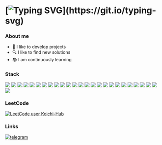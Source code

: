 # [![Typing SVG](https://readme-typing-svg.demolab.com/?color=%ffffff&lines=Hello+there!)](https://git.io/typing-svg)

### About me

- 🌱 I like to develop projects
- 🔍 I like to find new solutions
- 📚 I am continuously learning

### Stack
![](https://img.shields.io/badge/-Go-ffffff?style=for-the-badge&logo=go&logoColor=29beb0)
![](https://img.shields.io/badge/-Gin-2c3e50?style=for-the-badge&logo=gin&logoColor=ecf0f1)
![](https://img.shields.io/badge/-Gorm-2c3e50?style=for-the-badge&logo=gorm&logoColor=ecf0f1)
![](https://img.shields.io/badge/-CSharp-ffffff?style=for-the-badge&logo=csharp&logoColor=af33ff)
![](https://img.shields.io/badge/-ASP.NET_Core-2c3e50?style=for-the-badge&logo=dotnet&logoColor=af33ff)
![](https://img.shields.io/badge/-MediatR-2c3e50?style=for-the-badge&logoColor=af33ff)
![](https://img.shields.io/badge/-CQRS-2c3e50?style=for-the-badge&logoColor=af33ff)
![](https://img.shields.io/badge/-TypeScript-ffffff?style=for-the-badge&logo=typescript&logoColor=007acc)
![](https://img.shields.io/badge/-Angular-ffffff?style=for-the-badge&logo=angular&logoColor=dd1b16)
![](https://img.shields.io/badge/-NgRx-2c3e50?style=for-the-badge&logo=ngrx&logoColor=dd1b16)
![](https://img.shields.io/badge/-React-ffffff?style=for-the-badge&logo=react&logoColor=61DBFB)
![](https://img.shields.io/badge/-RTK-2c3e50?style=for-the-badge&logo=redux&logoColor=ecf0f1)
![](https://img.shields.io/badge/-MUI-2c3e50?style=for-the-badge&logo=mui&logoColor=ecf0f1)
![](https://img.shields.io/badge/-NestJS-2c3e50?style=for-the-badge&logo=nestjs&logoColor=ecf0f1)
![](https://img.shields.io/badge/-TypeORM-2c3e50?style=for-the-badge&logo=typeorm&logoColor=ecf0f1)
![](https://img.shields.io/badge/-Vite-2c3e50?style=for-the-badge&logo=vite&logoColor=ecf0f1)
![](https://img.shields.io/badge/-Arch_Linux-2c3e50?style=for-the-badge&logo=arch-linux&logoColor=ecf0f1)
![](https://img.shields.io/badge/-Docker-2c3e50?style=for-the-badge&logo=docker&logoColor=ecf0f1)
![](https://img.shields.io/badge/-Docker_Compose-2c3e50?style=for-the-badge&logo=docker&logoColor=ecf0f1)
![](https://img.shields.io/badge/-Git-2c3e50?style=for-the-badge&logo=git&logoColor=ecf0f1)
![](https://img.shields.io/badge/-PostgreSQL-2c3e50?style=for-the-badge&logo=postgresql&logoColor=ecf0f1)
![](https://img.shields.io/badge/-MySQL-2c3e50?style=for-the-badge&logo=mysql&logoColor=ecf0f1)
![](https://img.shields.io/badge/-Swagger-2c3e50?style=for-the-badge&logo=swagger&logoColor=ecf0f1)
![](https://img.shields.io/badge/-OOP-2c3e50?style=for-the-badge&logoColor=ecf0f1)
![](https://img.shields.io/badge/-SOLID-2c3e50?style=for-the-badge&logoColor=ecf0f1)
![](https://img.shields.io/badge/-Clean_Architecture-2c3e50?style=for-the-badge&logoColor=ecf0f1)

### LeetCode
[![LeetCode user Koichi-Hub](https://img.shields.io/badge/dynamic/json?style=for-the-badge&labelColor=black&color=%23ffa116&label=Solved&query=solvedOverTotal&url=https%3A%2F%2Fleetcode-badge.vercel.app%2Fapi%2Fusers%2FKoichi-Hub&logo=leetcode&logoColor=yellow)](https://leetcode.com/Koichi-Hub/)

### Links
[![telegram](https://img.shields.io/badge/-telegram-2c3e50?style=for-the-badge&logo=telegram&logoColor=ecf0f1)](https://t.me/Koichi_hub)
<!-- [![my_page](https://img.shields.io/badge/-my_page-2c3e50?style=for-the-badge&logo=react&logoColor=ecf0f1)](https://koichi-hub.github.io/Business_card) -->

<!-- ![](https://github-profile-summary-cards.vercel.app/api/cards/profile-details?username=Koichi-hub&theme=dracula)
![](https://github-profile-summary-cards.vercel.app/api/cards/repos-per-language?username=Koichi-hub&theme=dracula)
![](https://github-profile-summary-cards.vercel.app/api/cards/most-commit-language?username=Koichi-hub&theme=dracula)
![](https://github-profile-summary-cards.vercel.app/api/cards/stats?username=Koichi-hub&theme=dracula)
![](https://github-profile-summary-cards.vercel.app/api/cards/productive-time?username=Koichi-hub&theme=dracula) -->
